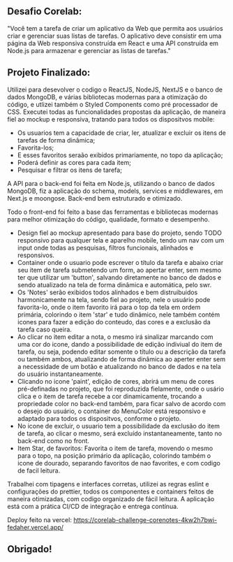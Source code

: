 ## Desafio Corelab:

"Você tem a tarefa de criar um aplicativo da Web que permita aos usuários criar e gerenciar suas listas de tarefas. O aplicativo deve consistir em uma página da Web responsiva construída em React e uma API construída em Node.js para armazenar e gerenciar as listas de tarefas."

## Projeto Finalizado:

Utilizei para desevolver o codigo o ReactJS, NodeJS, NextJS e o banco de dados MongoDB, e várias bibliotecas modernas para a otimização do código, e utlizei também o Styled Components como pré processador de CSS.
Executei todas as funcionalidades propostas da aplicação, de maneira fiel ao mockup e responsiva, tratando para todos os dispositvos mobile:

* Os usuarios tem a capacidade de criar, ler, atualizar e excluir os itens de tarefas de forma dinâmica;
* Favorita-los;
* E esses favoritos seraão exibidos primariamente, no topo da aplicação;
* Poderá definir as cores para cada item;
* Pesquisar e filtrar os itens de tarefa;

A API para o back-end foi feita em Node.js, utilizando o banco de dados MongoDB, fiz a aplicação do schema, models, services e middlewares, em Next.js e moongose. Back-end bem estruturado e otimizado.

Todo o front-end foi feito a base das ferramentas e bibliotecas modernas para melhor otimização do código, qualidade, formato e desempenho.

* Design fiel ao mockup apresentado para base do projeto, sendo TODO responsivo para qualquer tela e aparelho mobile, tendo um nav com um input onde todas as pesquisas, filtros funcionais, alinhados e responsivos.
* Container onde o usuario pode escrever o título da tarefa e abaixo criar seu item de tarefa submetendo um form, ao apertar enter, sem mesmo ter que utilizar um 'button', salvando diretamente no banco de dados e sendo atualizado na tela de forma dinâmica e automática, pelo swr.
* Os 'Notes' serão exibidos todos alinhados e bem distruibuidos harmonicamente na tela, sendo fiel ao projeto, nele o usuário pode favorita-lo, onde o item favorito irá para o top da tela em ordem primária, colorindo o item 'star' e tudo dinâmico, nele também contém icones para fazer a edição do conteudo, das cores e a exclusão da tarefa caso queira.
* Ao clicar no item editar a nota, o mesmo irá sinalizar marcando com uma cor do icone, dando a possibilidade de edição indiviual do item de tarefa, ou seja, podendo editar somente o título ou a descrição da tarefa ou também ambos, atualizando de forma dinâmica ao aperter enter sem a necessidade de um botão e atualizando no banco de dados e na tela do usuário instantaneamente.
* Clicando no icone 'paint', edição de cores, abrirá um menu de cores pré-definadas no projeto, que foi reproduzida fielamente, onde o usário clica e o item de tarefa recebe a cor dinamicamente, trocando a propriedade color no back-end também, para ficar salvo de acordo com o desejo do usuário, o container do MenuColor está responsivo e adaptado para todos os dispositvos, conforme o projeto.
* No icone de excluir, o usuario tem a possibilidade da exclusão do item de tarefa, ao clicar o mesmo, será excluído instantaneamente, tanto no back-end como no front.
* Item Star, de favoritos: Favorita o item de tarefa, movendo o mesmo para o topo, na posição primário da aplicação, colorindo também o icone de dourado, separando favoritos de nao favorites, e com codigo de facil leitura.

Trabalhei com tipagens e interfaces corretas, utilizei as regras eslint e configurações do prettier, todos os componentes e containers feitos de maneira otimizadas, com codigo organizado de fácil leitura. A aplicação está com a prática CI/CD de integração e entrega contínua.

Deploy feito na vercel: https://corelab-challenge-corenotes-4kw2h7bwi-fedaher.vercel.app/

## Obrigado!